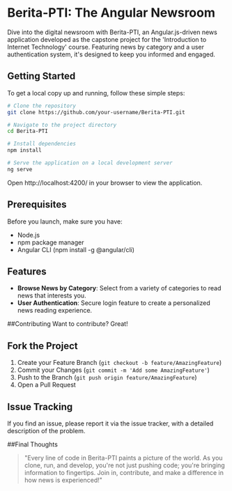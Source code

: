 # Berita-PTI: The Angular Newsroom

Dive into the digital newsroom with Berita-PTI, an Angular.js-driven news application developed as the capstone project for the 'Introduction to Internet Technology' course. Featuring news by category and a user authentication system, it's designed to keep you informed and engaged.

## Getting Started

To get a local copy up and running, follow these simple steps:

```bash
# Clone the repository
git clone https://github.com/your-username/Berita-PTI.git

# Navigate to the project directory
cd Berita-PTI

# Install dependencies
npm install

# Serve the application on a local development server
ng serve
```
Open http://localhost:4200/ in your browser to view the application.

## Prerequisites
Before you launch, make sure you have:

- Node.js
- npm package manager
- Angular CLI (npm install -g @angular/cli)

## Features
- **Browse News by Category**: Select from a variety of categories to read news that interests you.
- **User Authentication**: Secure login feature to create a personalized news reading experience.

##Contributing
Want to contribute? Great!

## Fork the Project
1. Create your Feature Branch (`git checkout -b feature/AmazingFeature`)
2. Commit your Changes (`git commit -m 'Add some AmazingFeature'`)
3. Push to the Branch (`git push origin feature/AmazingFeature`)
4. Open a Pull Request

## Issue Tracking
If you find an issue, please report it via the issue tracker, with a detailed description of the problem.

##Final Thoughts
> "Every line of code in Berita-PTI paints a picture of the world. As you clone, run, and develop, you're not just pushing code; you're bringing information to fingertips. Join in, contribute, and make a difference in how news is experienced!"
